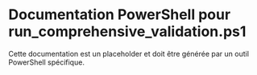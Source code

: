 # Documentation PowerShell pour run_comprehensive_validation.ps1

Cette documentation est un placeholder et doit être générée par un outil PowerShell spécifique.
